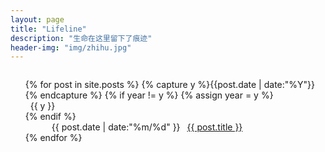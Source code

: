 ```yaml
---
layout: page
title: "Lifeline"
description: "生命在这里留下了痕迹"
header-img: "img/zhihu.jpg"
---
```



<ul class="listing" style="list-style-type:none;font-weight:normal;margin-top:2em">
{% for post in site.posts %}
  {% capture y %}{{post.date | date:"%Y"}}{% endcapture %}
  {% if year != y %}
    {% assign year = y %}
    <li class="listing-seperator"><i class="fa fa-refresh fa-spin"></i>&nbsp;&nbsp;{{ y }}</li>
  {% endif %}
  <li class="listing-item" style="text-indent:3em;">
    <time datetime="{{ post.date | date:"%Y-%m-%d" }}">{{ post.date | date:"%m/%d" }}</time>
    <a href="{{ post.url }}" title="{{ post.title }}" style="margin-left:0.5em;">{{ post.title }}</a>
  </li>
{% endfor %}
</ul>
